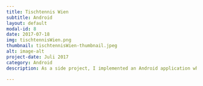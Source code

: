 ```yaml
---
title: Tischtennis Wien
subtitle: Android
layout: default
modal-id: 8
date: 2017-07-18
img: tischtennisWien.png
thumbnail: tischtennisWien-thumbnail.jpeg
alt: image-alt
project-date: Juli 2017
category: Android
description: As a side project, I implemented an Android application which shows outdoor and indoor table tennis spots in Vienna on a map. Additionally, users can add places to their favorites. You can download the app <a href="https://play.google.com/store/apps/details?id=at.schnitzhofer.david.tischtenniswien">here</a>.

--- 
```

